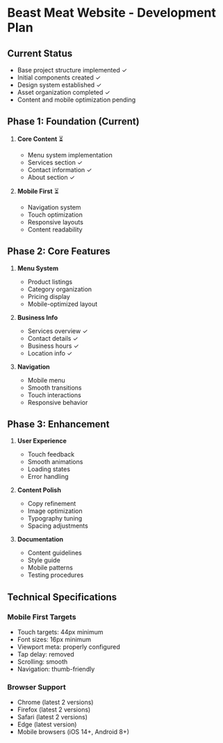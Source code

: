 # Beast Meat Website - Development Plan

## Current Status
- Base project structure implemented ✓
- Initial components created ✓
- Design system established ✓
- Asset organization completed ✓
- Content and mobile optimization pending

## Phase 1: Foundation (Current)
1. **Core Content** ⏳
   - Menu system implementation
   - Services section ✓
   - Contact information ✓
   - About section ✓

2. **Mobile First** ⏳
   - Navigation system
   - Touch optimization
   - Responsive layouts
   - Content readability

## Phase 2: Core Features
1. **Menu System**
   - Product listings
   - Category organization
   - Pricing display
   - Mobile-optimized layout

2. **Business Info**
   - Services overview ✓
   - Contact details ✓
   - Business hours ✓
   - Location info ✓

3. **Navigation**
   - Mobile menu
   - Smooth transitions
   - Touch interactions
   - Responsive behavior

## Phase 3: Enhancement
1. **User Experience**
   - Touch feedback
   - Smooth animations
   - Loading states
   - Error handling

2. **Content Polish**
   - Copy refinement
   - Image optimization
   - Typography tuning
   - Spacing adjustments

3. **Documentation**
   - Content guidelines
   - Style guide
   - Mobile patterns
   - Testing procedures

## Technical Specifications

### Mobile First Targets
- Touch targets: 44px minimum
- Font sizes: 16px minimum
- Viewport meta: properly configured
- Tap delay: removed
- Scrolling: smooth
- Navigation: thumb-friendly

### Browser Support
- Chrome (latest 2 versions)
- Firefox (latest 2 versions)
- Safari (latest 2 versions)
- Edge (latest version)
- Mobile browsers (iOS 14+, Android 8+)